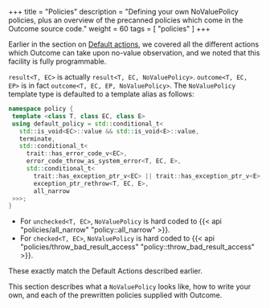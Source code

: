 +++
title = "Policies"
description = "Defining your own NoValuePolicy policies, plus an overview of the precanned policies which come in the Outcome source code."
weight = 60
tags = [ "policies" ]
+++

Earlier in the section on [Default actions](../default-actions), we covered all the different
actions which Outcome can take upon no-value observation, and we noted that this facility
is fully programmable.

`result<T, EC>` is actually `result<T, EC, NoValuePolicy>`. `outcome<T, EC, EP>` is in
fact `outcome<T, EC, EP, NoValuePolicy>`. The `NoValuePolicy` template type is defaulted
to a template alias as follows:

 ```c++
namespace policy {
  template <class T, class EC, class E>
  using default_policy = std::conditional_t<
    std::is_void<EC>::value && std::is_void<E>::value,
    terminate,
    std::conditional_t<
      trait::has_error_code_v<EC>,
      error_code_throw_as_system_error<T, EC, E>,
      std::conditional_t<
        trait::has_exception_ptr_v<EC> || trait::has_exception_ptr_v<E>,
        exception_ptr_rethrow<T, EC, E>,
        all_narrow
  >>>;
}
  ```  
- For `unchecked<T, EC>`, `NoValuePolicy` is hard coded to {{< api "policies/all_narrow" "policy::all_narrow" >}}.
- For `checked<T, EC>`, `NoValuePolicy` is hard coded to {{< api "policies/throw_bad_result_access" "policy::throw_bad_result_access<EC>" >}}.
  
These exactly match the Default Actions described earlier.

This section describes
what a `NoValuePolicy` looks like, how to write your own, and each of the prewritten
policies supplied with Outcome.

